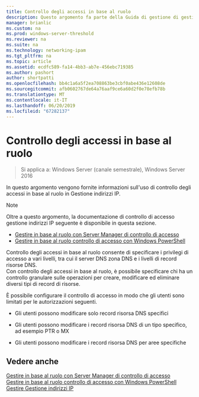 ```yaml
---
title: Controllo degli accessi in base al ruolo
description: Questo argomento fa parte della Guida di gestione di gestione indirizzi IP (IPAM) in Windows Server 2016.
manager: brianlic
ms.custom: na
ms.prod: windows-server-threshold
ms.reviewer: na
ms.suite: na
ms.technology: networking-ipam
ms.tgt_pltfrm: na
ms.topic: article
ms.assetid: ecdfc589-fa14-4bb3-ab7e-456ebc719385
ms.author: pashort
author: shortpatti
ms.openlocfilehash: bb4c1a6a5f2ea708863be3cbf0abe436e12608de
ms.sourcegitcommit: afb0602767de64a76aaf9ce6a60d2f0e78efb78b
ms.translationtype: MT
ms.contentlocale: it-IT
ms.lasthandoff: 06/20/2019
ms.locfileid: "67282137"
---
```

# <a name="role-based-access-control"></a>Controllo degli accessi in base al ruolo

>Si applica a: Windows Server (canale semestrale), Windows Server 2016

In questo argomento vengono fornite informazioni sull'uso di controllo degli accessi in base al ruolo in Gestione indirizzi IP.  
  
> [!NOTE]  
> Oltre a questo argomento, la documentazione di controllo di accesso gestione indirizzi IP seguente è disponibile in questa sezione.  
>   
> -   [Gestire in base al ruolo con Server Manager di controllo di accesso](../../technologies/ipam/Manage-Role-Based-Access-Control-with-Server-Manager.md)  
> -   [Gestire in base al ruolo controllo di accesso con Windows PowerShell](../../technologies/ipam/Manage-Role-Based-Access-Control-with-Windows-PowerShell.md)  
  
Controllo degli accessi in base al ruolo consente di specificare i privilegi di accesso a vari livelli, tra cui il server DNS zona DNS e i livelli di record risorse DNS.  
Con controllo degli accessi in base al ruolo, è possibile specificare chi ha un controllo granulare sulle operazioni per creare, modificare ed eliminare diversi tipi di record di risorse.  
  
È possibile configurare il controllo di accesso in modo che gli utenti sono limitati per le autorizzazioni seguenti.  
  
-   Gli utenti possono modificare solo record risorsa DNS specifici  
  
-   Gli utenti possono modificare i record risorsa DNS di un tipo specifico, ad esempio PTR o MX  
  
-   Gli utenti possono modificare i record risorsa DNS per aree specifiche  
  
## <a name="see-also"></a>Vedere anche  
[Gestire in base al ruolo con Server Manager di controllo di accesso](../../technologies/ipam/Manage-Role-Based-Access-Control-with-Server-Manager.md)  
[Gestire in base al ruolo controllo di accesso con Windows PowerShell](../../technologies/ipam/Manage-Role-Based-Access-Control-with-Windows-PowerShell.md)  
[Gestire Gestione indirizzi IP](Manage-IPAM.md)  
  


